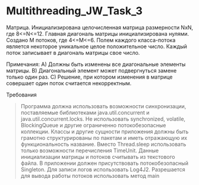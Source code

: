 # Multithreading_JW_Task_3

Матрица. 
Инициализирована целочисленная матрица размерности NxN, где 8<=N<=12.
Главная диагональ матрицы инициализирована нулями. Создано M потоков, где 4<=M<=6.
Полем каждого класса-потока является некоторое уникальное целое положительное
число. Каждый поток записывает в диагональ матрицы свое число.

Примечания:
A) Должны быть изменены все диагональные элементы матрицы.
B) Диагональный элемент может подвергнуться замене только один раз.
C) Решение, при котором изменения в матрице совершает один поток считается некорректным.

Требования
> Программа должна использовать возможности синхронизации, поставляемые библиотеками java.util.concurrent и java.util.concurrent.locks.
> Не использовать synchronized, volatile, BlockingQueue и другие ограниченно потокобезопасные коллекции.
> Классы и другие сущности приложения должны быть грамотно структурированы по пакетам и иметь отражающую их функциональность название.
> Вместо Thread.sleep использовать только возможности перечисления TimeUnit.
> Данные инициализации матрицы и потоков считывать из текстового файла.
> В приложении должен присутствовать потокобезопасный Singleton.
> Для записи логов использовать Log4J2.
> Разрешается для вывода работы потоков использовать метод main
